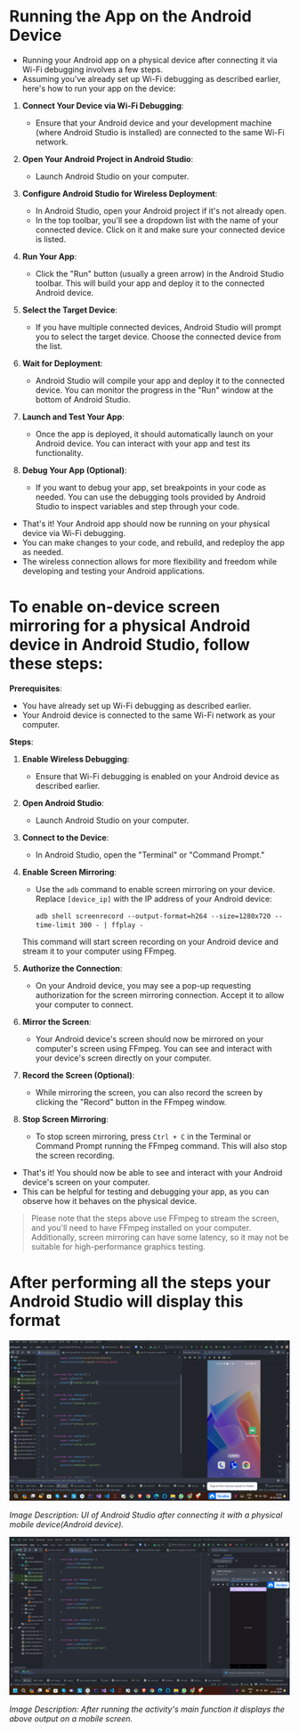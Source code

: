 # Running the App on the Android Device

- Running your Android app on a physical device after connecting it via Wi-Fi debugging involves a few steps. 
- Assuming you've already set up Wi-Fi debugging as described earlier, here's how to run your app on the device:

1. **Connect Your Device via Wi-Fi Debugging**:
    - Ensure that your Android device and your development machine (where Android Studio is installed) are connected to the same Wi-Fi network.

2. **Open Your Android Project in Android Studio**:
    - Launch Android Studio on your computer.

3. **Configure Android Studio for Wireless Deployment**:
    - In Android Studio, open your Android project if it's not already open.
    - In the top toolbar, you'll see a dropdown list with the name of your connected device. Click on it and make sure your connected device is listed.

4. **Run Your App**:
    - Click the "Run" button (usually a green arrow) in the Android Studio toolbar. This will build your app and deploy it to the connected Android device.

5. **Select the Target Device**:
    - If you have multiple connected devices, Android Studio will prompt you to select the target device. Choose the connected device from the list.

6. **Wait for Deployment**:
    - Android Studio will compile your app and deploy it to the connected device. You can monitor the progress in the "Run" window at the bottom of Android Studio.

7. **Launch and Test Your App**:
    - Once the app is deployed, it should automatically launch on your Android device. You can interact with your app and test its functionality.

8. **Debug Your App (Optional)**:
    - If you want to debug your app, set breakpoints in your code as needed. You can use the debugging tools provided by Android Studio to inspect variables and step through your code.

- That's it! Your Android app should now be running on your physical device via Wi-Fi debugging. 
- You can make changes to your code, and rebuild, and redeploy the app as needed. 
- The wireless connection allows for more flexibility and freedom while developing and testing your Android applications.

# To enable on-device screen mirroring for a physical Android device in Android Studio, follow these steps:

**Prerequisites**:
- You have already set up Wi-Fi debugging as described earlier.
- Your Android device is connected to the same Wi-Fi network as your computer.

**Steps**:

1. **Enable Wireless Debugging**:
    - Ensure that Wi-Fi debugging is enabled on your Android device as described earlier.

2. **Open Android Studio**:
    - Launch Android Studio on your computer.

3. **Connect to the Device**:
    - In Android Studio, open the "Terminal" or "Command Prompt."

4. **Enable Screen Mirroring**:
    - Use the `adb` command to enable screen mirroring on your device. Replace `[device_ip]` with the IP address of your Android device:
      ```
      adb shell screenrecord --output-format=h264 --size=1280x720 --time-limit 300 - | ffplay -
      ```

   This command will start screen recording on your Android device and stream it to your computer using FFmpeg.

5. **Authorize the Connection**:
    - On your Android device, you may see a pop-up requesting authorization for the screen mirroring connection. Accept it to allow your computer to connect.

6. **Mirror the Screen**:
    - Your Android device's screen should now be mirrored on your computer's screen using FFmpeg. You can see and interact with your device's screen directly on your computer.

7. **Record the Screen (Optional)**:
    - While mirroring the screen, you can also record the screen by clicking the "Record" button in the FFmpeg window.

8. **Stop Screen Mirroring**:
    - To stop screen mirroring, press `Ctrl + C` in the Terminal or Command Prompt running the FFmpeg command. This will also stop the screen recording.

- That's it! You should now be able to see and interact with your Android device's screen on your computer. 
- This can be helpful for testing and debugging your app, as you can observe how it behaves on the physical device.

> Please note that the steps above use FFmpeg to stream the screen, and you'll need to have FFmpeg installed on your computer. 
> Additionally, screen mirroring can have some latency, so it may not be suitable for high-performance graphics testing.


# After performing all the steps your Android Studio will display this format

 <p align="center">
<img src="https://github.com/Amit-Ashok-Swain/Android-Kick-Off/blob/main/images/Running-the-App-on-the-Android-Device/01.png" alt="Image Description" />
</p>

*Image Description: UI of Android Studio after connecting it with a physical mobile device(Android device).*

 <p align="center">
<img src="https://github.com/Amit-Ashok-Swain/Android-Kick-Off/blob/main/images/Running-the-App-on-the-Android-Device/02.png" alt="Image Description" />
</p>

*Image Description: After running the activity's main function it displays the above output on a mobile screen.*

